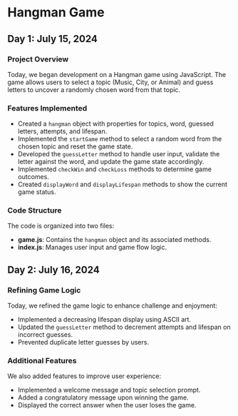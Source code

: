 # Hangman Game 

## Day 1: July 15, 2024

### Project Overview
Today, we began development on a Hangman game using JavaScript. The game allows users to select a topic (Music, City, or Animal) and guess letters to uncover a randomly chosen word from that topic.

### Features Implemented
- Created a `hangman` object with properties for topics, word, guessed letters, attempts, and lifespan.
- Implemented the `startGame` method to select a random word from the chosen topic and reset the game state.
- Developed the `guessLetter` method to handle user input, validate the letter against the word, and update the game state accordingly.
- Implemented `checkWin` and `checkLoss` methods to determine game outcomes.
- Created `displayWord` and `displayLifespan` methods to show the current game status.

### Code Structure
The code is organized into two files:
- **game.js**: Contains the `hangman` object and its associated methods.
- **index.js**: Manages user input and game flow logic.

## Day 2: July 16, 2024

### Refining Game Logic
Today, we refined the game logic to enhance challenge and enjoyment:
- Implemented a decreasing lifespan display using ASCII art.
- Updated the `guessLetter` method to decrement attempts and lifespan on incorrect guesses.
- Prevented duplicate letter guesses by users.

### Additional Features
We also added features to improve user experience:
- Implemented a welcome message and topic selection prompt.
- Added a congratulatory message upon winning the game.
- Displayed the correct answer when the user loses the game.
